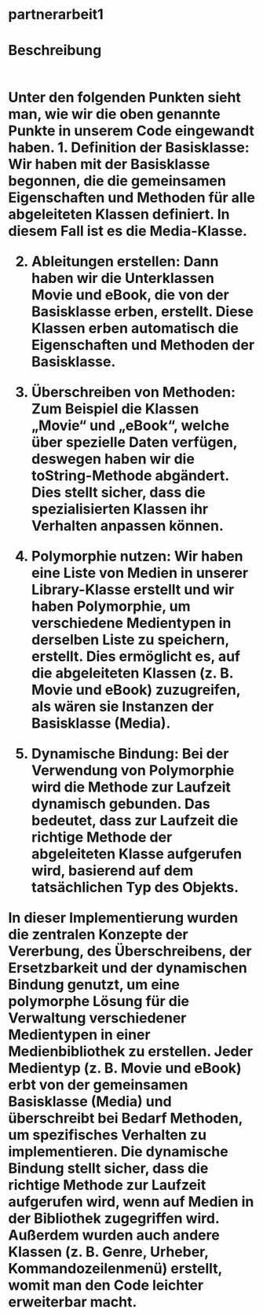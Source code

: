 # partnerarbeit1

<h1>Beschreibung<h/1><br><br>
<p>Unter den folgenden Punkten sieht man, wie wir die oben genannte Punkte in unserem Code eingewandt haben.
1. Definition der Basisklasse: Wir haben mit der Basisklasse begonnen, die die gemeinsamen Eigenschaften und Methoden für alle abgeleiteten Klassen definiert. In diesem Fall ist es die Media-Klasse.

2. Ableitungen erstellen: Dann haben wir die Unterklassen Movie und eBook, die von der Basisklasse erben, erstellt. Diese Klassen erben automatisch die Eigenschaften und Methoden der Basisklasse.

3. Überschreiben von Methoden: Zum Beispiel die Klassen „Movie“ und „eBook“, welche über spezielle Daten verfügen, deswegen haben wir die toString-Methode abgändert. Dies stellt sicher, dass die spezialisierten Klassen ihr Verhalten anpassen können.

4. Polymorphie nutzen: Wir haben eine Liste von Medien in unserer Library-Klasse erstellt und wir haben Polymorphie, um verschiedene Medientypen in derselben Liste zu speichern, erstellt. Dies ermöglicht es, auf die abgeleiteten Klassen (z. B. Movie und eBook) zuzugreifen, als wären sie Instanzen der Basisklasse (Media).

5. Dynamische Bindung: Bei der Verwendung von Polymorphie wird die Methode zur Laufzeit dynamisch gebunden. Das bedeutet, dass zur Laufzeit die richtige Methode der abgeleiteten Klasse aufgerufen wird, basierend auf dem tatsächlichen Typ des Objekts.

In dieser Implementierung wurden die zentralen Konzepte der Vererbung, des Überschreibens, der Ersetzbarkeit und der dynamischen Bindung genutzt, um eine polymorphe Lösung für die Verwaltung verschiedener Medientypen in einer Medienbibliothek zu erstellen.
Jeder Medientyp (z. B. Movie und eBook) erbt von der gemeinsamen Basisklasse (Media) und überschreibt bei Bedarf Methoden, um spezifisches Verhalten zu implementieren. Die dynamische Bindung stellt sicher, dass die richtige Methode zur Laufzeit aufgerufen wird, wenn auf Medien in der Bibliothek zugegriffen wird. Außerdem wurden auch andere Klassen (z. B. Genre, Urheber, Kommandozeilenmenü) erstellt, womit man den Code leichter erweiterbar macht.
</p>
